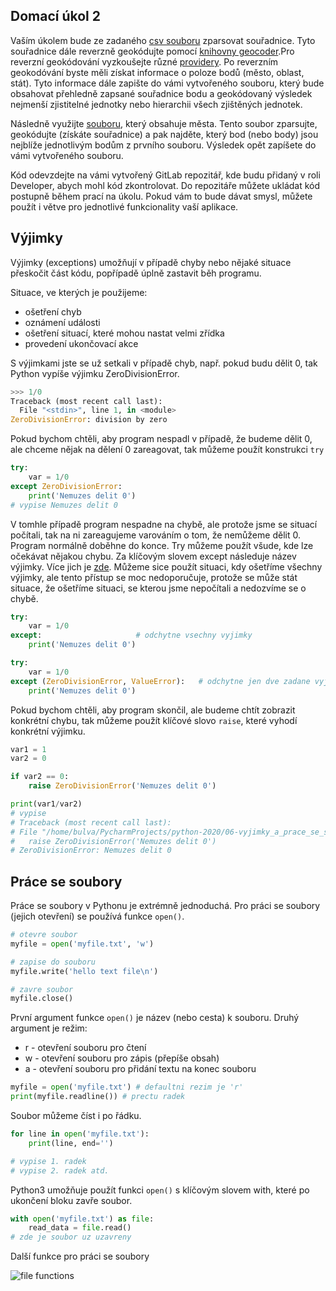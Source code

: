 ## Domací úkol 2
Vaším úkolem bude ze zadaného [csv souboru](https://gist.github.com/giorgi-ghviniashvili/6d40c712cfc113d07aa11918faf3a865) zparsovat souřadnice.
Tyto souřadnice dále reverzně geokódujte pomocí [knihovny geocoder](https://github.com/DenisCarriere/geocoder).Pro reverzní geokódování vyzkoušejte různé [providery](https://geocoder.readthedocs.io/#providers). 
Po reverzním geokodóvání byste měli získat informace o poloze bodů (město, oblast, stát). Tyto informace dále zapište do vámi vytvořeného souboru, který bude
obsahovat přehledně zapsané souřadnice bodu a geokódovaný výsledek nejmenší zjistitelné jednotky nebo hierarchii všech zjištěných jednotek.

Následně využijte [souboru](https://github.com/datasets/world-cities/blob/master/data/world-cities.csv), který obsahuje města.
Tento soubor zparsujte, geokódujte (získáte souřadnice) a pak najděte, který bod (nebo body) jsou nejblíže jednotlivým bodům z prvního souboru. Výsledek opět zapíšete do vámi vytvořeného souboru.

Kód odevzdejte na vámi vytvořený GitLab repozitář, kde budu přidaný v roli Developer, abych mohl kód zkontrolovat. Do repozitáře můžete ukládat kód postupně během prací na úkolu.
Pokud vám to bude dávat smysl, můžete použít i větve pro jednotlivé funkcionality vaší aplikace.

## Výjimky
Výjimky (exceptions) umožňují v případě chyby nebo nějaké situace přeskočit část kódu, popřípadě úplně zastavit běh programu.

Situace, ve kterých je použijeme:
* ošetření chyb
* oznámení události
* ošetření situací, které mohou nastat velmi zřídka
* provedení ukončovací akce

S výjimkami jste se už setkali v případě chyb, např. pokud budu dělit 0, tak Python vypíše výjimku ZeroDivisionError.
```python
>>> 1/0
Traceback (most recent call last):
  File "<stdin>", line 1, in <module>
ZeroDivisionError: division by zero
```

Pokud bychom chtěli, aby program nespadl v případě, že budeme dělit 0, ale chceme nějak na dělení 0 zareagovat, tak můžeme použít konstrukci `try`
```python
try:
    var = 1/0
except ZeroDivisionError:
    print('Nemuzes delit 0')
# vypise Nemuzes delit 0
```
V tomhle případě program nespadne na chybě, ale protože jsme se situací počítali, tak na ni zareagujeme varováním o tom, že nemůžeme dělit 0. Program normálně doběhne do konce.
Try můžeme použít všude, kde lze očekávat nějakou chybu. Za klíčovým slovem except následuje název výjimky. Více jich je [zde](https://docs.python.org/3.7/library/exceptions.html).
Můžeme sice použít situaci, kdy ošetříme všechny výjimky, ale tento přístup se moc nedoporučuje, protože se může stát situace, že ošetříme situaci, se kterou jsme nepočítali a nedozvíme se o chybě.
```python
try:
    var = 1/0
except:                     # odchytne vsechny vyjimky
    print('Nemuzes delit 0')

try:
    var = 1/0
except (ZeroDivisionError, ValueError):   # odchytne jen dve zadane vyjimky
    print('Nemuzes delit 0')
```

Pokud bychom chtěli, aby program skončil, ale budeme chtít zobrazit konkrétní chybu, tak můžeme použít klíčové slovo `raise`, které vyhodí konkrétní výjimku.
```python
var1 = 1
var2 = 0

if var2 == 0:
    raise ZeroDivisionError('Nemuzes delit 0')

print(var1/var2)
# vypise
# Traceback (most recent call last):
# File "/home/bulva/PycharmProjects/python-2020/06-vyjimky_a_prace_se_soubory/test.py", line 5, in <module>
#   raise ZeroDivisionError('Nemuzes delit 0')
# ZeroDivisionError: Nemuzes delit 0
```

## Práce se soubory
Práce se soubory v Pythonu je extrémně jednoduchá. Pro práci se soubory (jejich otevření) se používá funkce `open()`.
```python
# otevre soubor
myfile = open('myfile.txt', 'w')

# zapise do souboru
myfile.write('hello text file\n')

# zavre soubor
myfile.close()
```

První argument funkce `open()` je název (nebo cesta) k souboru. Druhý argument je režim:
* r - otevření souboru pro čtení
* w - otevření souboru pro zápis (přepíše obsah)
* a - otevření souboru pro přidání textu na konec souboru

```python
myfile = open('myfile.txt') # defaultni rezim je 'r'
print(myfile.readline()) # prectu radek
```

Soubor můžeme číst i po řádku.
```python
for line in open('myfile.txt'):
    print(line, end='')

# vypise 1. radek
# vypise 2. radek atd.
```

Python3 umožňuje použít funkci `open()` s klíčovým slovem with, které po ukončení bloku zavře soubor.
```python
with open('myfile.txt') as file:
    read_data = file.read()
# zde je soubor uz uzavreny
```

Další funkce pro práci se soubory

![file functions](https://gitlab.com/Bulva/python-2020/raw/master/06-vyjimky_a_prace_se_soubory/images/files.png)